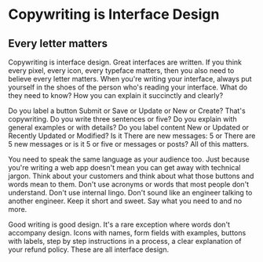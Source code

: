 Copywriting is Interface Design
===============================

Every letter matters
--------------------

Copywriting is interface design. Great interfaces are written. If you
think every pixel, every icon, every typeface matters, then you also
need to believe every letter matters. When you\'re writing your
interface, always put yourself in the shoes of the person who\'s reading
your interface. What do they need to know? How you can explain it
succinctly and clearly?

Do you label a button Submit or Save or Update or New or Create? That\'s
copywriting. Do you write three sentences or five? Do you explain with
general examples or with details? Do you label content New or Updated or
Recently Updated or Modified? Is it There are new messages: 5 or There
are 5 new messages or is it 5 or five or messages or posts? All of this
matters.

You need to speak the same language as your audience too. Just because
you\'re writing a web app doesn\'t mean you can get away with technical
jargon. Think about your customers and think about what those buttons
and words mean to them. Don\'t use acronyms or words that most people
don\'t understand. Don\'t use internal lingo. Don\'t sound like an
engineer talking to another engineer. Keep it short and sweet. Say what
you need to and no more.

Good writing is good design. It\'s a rare exception where words don\'t
accompany design. Icons with names, form fields with examples, buttons
with labels, step by step instructions in a process, a clear explanation
of your refund policy. These are all interface design.

